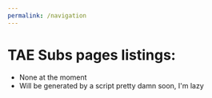 ```yaml
---
permalink: /navigation
---
```


# TAE Subs pages listings:

- None at the moment
- Will be generated by a script pretty damn soon, I'm lazy

